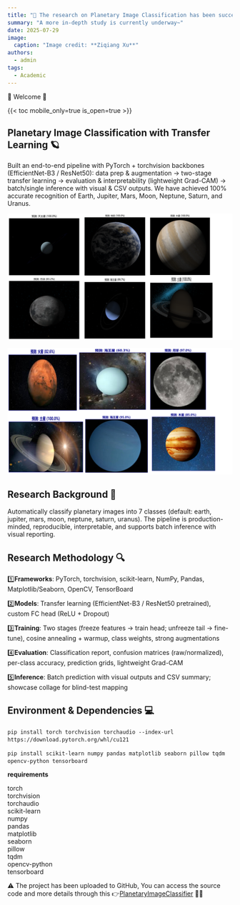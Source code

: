 ```yaml
---
title: "🎉 The research on Planetary Image Classification has been successfully completed"
summary: "A more in-depth study is currently underway~"
date: 2025-07-29
image:
  caption: "Image credit: **Ziqiang Xu**"
authors:
  - admin
tags:
  - Academic
---
```



🎉 Welcome 👋

{{< toc mobile_only=true is_open=true >}}

## Planetary Image Classification with Transfer Learning 🪐

Built an end-to-end pipeline with PyTorch + torchvision backbones (EfficientNet-B3 / ResNet50): data prep & augmentation → two-stage transfer learning → evaluation & interpretability (lightweight Grad-CAM) → batch/single inference with visual & CSV outputs. We have achieved 100% accurate recognition of Earth, Jupiter, Mars, Moon, Neptune, Saturn, and Uranus. 

![Result1](./picone.png)  

![Result2](./pictwo.png)

## Research Background 📌 

Automatically classify planetary images into 7 classes (default: earth, jupiter, mars, moon, neptune, saturn, uranus). The pipeline is production-minded, reproducible, interpretable, and supports batch inference with visual reporting.

[//]: # ([![The template is mobile first with a responsive design to ensure that your site looks stunning on every device.]&#40;https://raw.githubusercontent.com/wowchemy/wowchemy-hugo-modules/main/starters/academic/preview.png&#41;]&#40;https://hugoblox.com&#41;)

## Research Methodology 🔍

1️⃣**Frameworks**: PyTorch, torchvision, scikit-learn, NumPy, Pandas, Matplotlib/Seaborn, OpenCV, TensorBoard  

2️⃣**Models**: Transfer learning (EfficientNet-B3 / ResNet50 pretrained), custom FC head (ReLU + Dropout)  

3️⃣**Training**: Two stages (freeze features → train head; unfreeze tail → fine-tune), cosine annealing + warmup, class weights, strong augmentations  

4️⃣**Evaluation**: Classification report, confusion matrices (raw/normalized), per-class accuracy, prediction grids, lightweight Grad-CAM  

5️⃣**Inference**: Batch prediction with visual outputs and CSV summary; showcase collage for blind-test mapping  

## Environment & Dependencies 💻

`pip install torch torchvision torchaudio --index-url https://download.pytorch.org/whl/cu121`  

`pip install scikit-learn numpy pandas matplotlib seaborn pillow tqdm opencv-python tensorboard`

**requirements**

torch  
torchvision  
torchaudio  
scikit-learn  
numpy  
pandas  
matplotlib  
seaborn  
pillow  
tqdm  
opencv-python  
tensorboard  


⚠️ The project has been uploaded to GitHub, You can access the source code and more details through this 👉[PlanetaryImageClassifier](https://github.com/knuxzq/PlanetaryImageClassifier) 🦄✨
   
    
